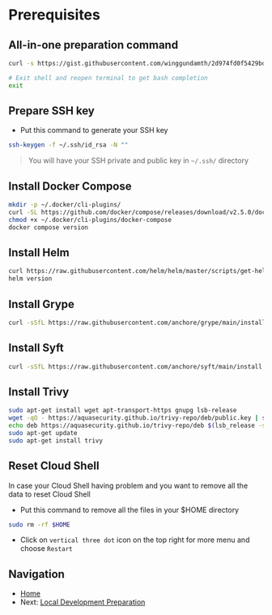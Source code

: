# Prerequisites

## All-in-one preparation command

```bash
curl -s https://gist.githubusercontent.com/winggundamth/2d974fd0f5429bd65e89107edbad3810/raw/a300bfd38ea3666e3e830aac6a81e05c555a3bb2/cloud-shell-prepare.sh | bash

# Exit shell and reopen terminal to get bash completion
exit
```

## Prepare SSH key

* Put this command to generate your SSH key

```bash
ssh-keygen -f ~/.ssh/id_rsa -N ""
```

> You will have your SSH private and public key in `~/.ssh/` directory

## Install Docker Compose

```bash
mkdir -p ~/.docker/cli-plugins/
curl -SL https://github.com/docker/compose/releases/download/v2.5.0/docker-compose-linux-x86_64 -o ~/.docker/cli-plugins/docker-compose
chmod +x ~/.docker/cli-plugins/docker-compose
docker compose version
```

## Install Helm

```bash
curl https://raw.githubusercontent.com/helm/helm/master/scripts/get-helm-3 | bash
helm version
```

## Install Grype

```bash
curl -sSfL https://raw.githubusercontent.com/anchore/grype/main/install.sh | sudo sh -s -- -b /usr/local/bin
```

## Install Syft

```bash
curl -sSfL https://raw.githubusercontent.com/anchore/syft/main/install.sh | sh -s -- -b /usr/local/bin
```

## Install Trivy

```bash
sudo apt-get install wget apt-transport-https gnupg lsb-release
wget -qO - https://aquasecurity.github.io/trivy-repo/deb/public.key | sudo apt-key add -
echo deb https://aquasecurity.github.io/trivy-repo/deb $(lsb_release -sc) main | sudo tee -a /etc/apt/sources.list.d/trivy.list
sudo apt-get update
sudo apt-get install trivy
```

## Reset Cloud Shell

In case your Cloud Shell having problem and you want to remove all the data to reset Cloud Shell

* Put this command to remove all the files in your $HOME directory

```bash
sudo rm -rf $HOME
```

* Click on `vertical three dot` icon on the top right for more menu and choose `Restart`

## Navigation

* [Home](../README.md)
* Next: [Local Development Preparation](02-preparation.md)

